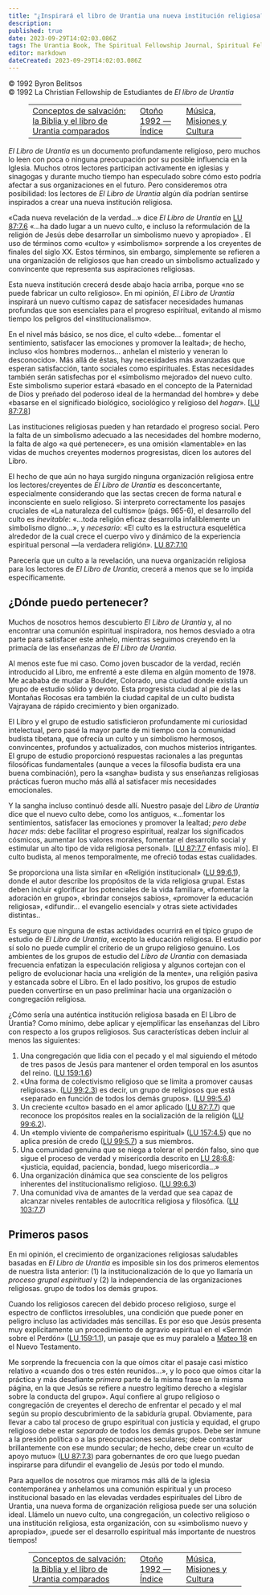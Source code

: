 ```yaml
---
title: "¿Inspirará el libro de Urantia una nueva institución religiosa?"
description: 
published: true
date: 2023-09-29T14:02:03.086Z
tags: The Urantia Book, The Spiritual Fellowship Journal, Spiritual Fellowship, article
editor: markdown
dateCreated: 2023-09-29T14:02:03.086Z
---
```


<p class="v-card v-sheet theme--light grey lighten-3 px-2">© 1992 Byron Belitsos<br>© 1992 La Christian Fellowship de Estudiantes de <i>El libro de Urantia</i></p>
<figure class="table chapter-navigator">
  <table>
    <tbody>
      <tr>
        <td>
        <a href="/es/article/Ken_Glasziou/Concepts_of_Salvation_The_Bible_and_UB_Compared">
          <span class="mdi mdi-arrow-left-drop-circle"></span><span class="pl-2">Conceptos de salvación: la Biblia y el libro de Urantia comparados</span>
        </a>
        </td>
        <td>
        <a href="/es/index/articles_spiritual_fellowship_journal#otoño-1992">
          <span class="mdi mdi-book-open-variant"></span><span class="pl-2">Otoño 1992 — Índice</span>
        </a>
        </td>
        <td>
        <a href="/es/article/Jack_Rogers/Music_Missions_and_Culture">
          <span class="pr-2">Música, Misiones y Cultura</span><span class="mdi mdi-arrow-right-drop-circle"></span>
        </a>
        </td>
      </tr>
    </tbody>
  </table>
</figure>



_El Libro de Urantia_ es un documento profundamente religioso, pero muchos lo leen con poca o ninguna preocupación por su posible influencia en la Iglesia. Muchos otros lectores participan activamente en iglesias y sinagogas y durante mucho tiempo han especulado sobre cómo esto podría afectar a sus organizaciones en el futuro. Pero consideremos otra posibilidad: los lectores de _El Libro de Urantia_ algún día podrían sentirse inspirados a crear una nueva institución religiosa.

«Cada nueva revelación de la verdad...» dice _El Libro de Urantia_ en <a id="a39_70"></a>[LU 87:7.6](/es/The_Urantia_Book/87#p7_6) «...ha dado lugar a un nuevo culto, e incluso la reformulación de la religión de Jesús debe desarrollar un simbolismo nuevo y apropiado» . El uso de términos como «culto» y «simbolismo» sorprende a los creyentes de finales del siglo XX. Estos términos, sin embargo, simplemente se refieren a una organización de religiosos que han creado un simbolismo actualizado y convincente que representa sus aspiraciones religiosas.

Esta nueva institución crecerá desde abajo hacia arriba, porque «no se puede fabricar un culto religioso». En mi opinión, _El Libro de Urantia_ inspirará un nuevo cultismo capaz de satisfacer necesidades humanas profundas que son esenciales para el progreso espiritual, evitando al mismo tiempo los peligros del «institucionalismo».

En el nivel más básico, se nos dice, el culto «debe... fomentar el sentimiento, satisfacer las emociones y promover la lealtad»; de hecho, incluso «los hombres modernos... anhelan el misterio y veneran lo desconocido». Más allá de éstas, hay necesidades más avanzadas que esperan satisfacción, tanto sociales como espirituales. Estas necesidades también serán satisfechas por el «simbolismo mejorado» del nuevo culto. Este simbolismo superior estará «basado en el concepto de la Paternidad de Dios y preñado del poderoso ideal de la hermandad del hombre» y debe «basarse en el significado biológico, sociológico y religioso del _hogar_». <a id="a43_638"></a>[[LU 87:7.8](/es/The_Urantia_Book/87#p7_8)]

Las instituciones religiosas pueden y han retardado el progreso social. Pero la falta de un simbolismo adecuado a las necesidades del hombre moderno, la falta de algo «a qué pertenecer», es una omisión «lamentable» en las vidas de muchos creyentes modernos progresistas, dicen los autores del Libro.

El hecho de que aún no haya surgido ninguna organización religiosa entre los lectores/creyentes de _El Libro de Urantia_ es desconcertante, especialmente considerando que las sectas crecen de forma natural e inconsciente en suelo religioso. Si interpreto correctamente los pasajes cruciales de «La naturaleza del cultismo» (págs. 965-6), el desarrollo del culto es _inevitable_: «...toda religión eficaz desarrolla infaliblemente un simbolismo digno...», y _necesario_: «El culto es la estructura esquelética alrededor de la cual crece el cuerpo vivo y dinámico de la experiencia espiritual personal —la verdadera religión». <a id="a47_625"></a>[LU 87:7.10](/es/The_Urantia_Book/87#p7_10)

Parecería que un culto a la revelación, una nueva organización religiosa para los lectores de _El Libro de Urantia_, crecerá a menos que se lo impida específicamente.

## ¿Dónde puedo pertenecer?

Muchos de nosotros hemos descubierto _El Libro de Urantia_ y, al no encontrar una comunión espiritual inspiradora, nos hemos desviado a otra parte para satisfacer este anhelo, mientras seguimos creyendo en la primacía de las enseñanzas de _El Libro de Urantia_.

Al menos este fue mi caso. Como joven buscador de la verdad, recién introducido al Libro, me enfrenté a este dilema en algún momento de 1978. Me acababa de mudar a Boulder, Colorado, una ciudad donde existía un grupo de estudio sólido y devoto. Esta progresista ciudad al pie de las Montañas Rocosas era también la ciudad capital de un culto budista Vajrayana de rápido crecimiento y bien organizado.

El Libro y el grupo de estudio satisficieron profundamente mi curiosidad intelectual, pero pasé la mayor parte de mi tiempo con la comunidad budista tibetana, que ofrecía un culto y un simbolismo hermosos, convincentes, profundos y actualizados, con muchos misterios intrigantes. El grupo de estudio proporcionó respuestas racionales a las preguntas filosóficas fundamentales (aunque a veces la filosofía budista era una buena combinación), pero la «sangha» budista y sus enseñanzas religiosas prácticas fueron mucho más allá al satisfacer mis necesidades emocionales.

Y la sangha incluso continuó desde allí. Nuestro pasaje del _Libro de Urantia_ dice que el nuevo culto debe, como los antiguos, «...fomentar los sentimientos, satisfacer las emociones y promover la lealtad; _pero debe hacer más_: debe facilitar el progreso espiritual, realzar los significados cósmicos, aumentar los valores morales, fomentar el desarrollo social y estimular un alto tipo de vida religiosa personal». <a id="a59_418"></a>[[LU 87:7.7](/es/The_Urantia_Book/87#p7_7) énfasis mío]. El culto budista, al menos temporalmente, me ofreció todas estas cualidades.

Se proporciona una lista similar en «Religión institucional» (<a id="a61_62"></a>[LU 99:6.1](/es/The_Urantia_Book/99#p6_1)), donde el autor describe los propósitos de la vida religiosa grupal. Estas deben incluir «glorificar los potenciales de la vida familiar», «fomentar la adoración en grupo», «brindar consejos sabios», «promover la educación religiosa», «difundir... el evangelio esencial» y otras siete actividades distintas..

Es seguro que ninguna de estas actividades ocurrirá en el típico grupo de estudio de _El Libro de Urantia_, excepto la educación religiosa. El estudio por sí solo no puede cumplir el criterio de un grupo religioso genuino. Los ambientes de los grupos de estudio del _Libro de Urantia_ con demasiada frecuencia enfatizan la especulación religiosa y algunos cortejan con el peligro de evolucionar hacia una «religión de la mente», una religión pasiva y estancada sobre el Libro. En el lado positivo, los grupos de estudio pueden convertirse en un paso preliminar hacia una organización o congregación religiosa.

¿Cómo sería una auténtica institución religiosa basada en El Libro de Urantia? Como mínimo, debe aplicar y ejemplificar las enseñanzas del Libro con respecto a los grupos religiosos. Sus características deben incluir al menos las siguientes:

1. Una congregación que lidia con el pecado y el mal siguiendo el método de tres pasos de Jesús para mantener el orden temporal en los asuntos del reino. (<a id="a67_155"></a>[LU 159:1.6](/es/The_Urantia_Book/159#p1_6))
2. «Una forma de colectivismo religioso que se limita a promover causas religiosas». (<a id="a68_86"></a>[LU 99:2.3](/es/The_Urantia_Book/99#p2_3)) es decir, un grupo de religiosos que está «separado en función de todos los demás grupos». (<a id="a68_221"></a>[LU 99:5.4](/es/The_Urantia_Book/99#p5_4))
3. Un creciente «culto» basado en el amor aplicado (<a id="a69_52"></a>[LU 87:7.7](/es/The_Urantia_Book/87#p7_7)) que reconoce los propósitos reales en la socialización de la religión (<a id="a69_166"></a>[LU 99:6.2](/es/The_Urantia_Book/99#p6_2)).
4. Un «templo viviente de compañerismo espiritual» (<a id="a70_52"></a>[LU 157:4.5](/es/The_Urantia_Book/157#p4_5)) que no aplica presión de credo (<a id="a70_129"></a>[LU 99:5.7](/es/The_Urantia_Book/99#p5_7)) a sus miembros.
5. Una comunidad genuina que se niega a tolerar el perdón falso, sino que sigue el proceso de verdad y misericordia descrito en <a id="a71_128"></a>[LU 28:6.8](/es/The_Urantia_Book/28#p6_8): «justicia, equidad, paciencia, bondad, luego misericordia…»
6. Una organización dinámica que sea consciente de los peligros inherentes del institucionalismo religioso. (<a id="a72_109"></a>[LU 99:6.3](/es/The_Urantia_Book/99#p6_3))
7. Una comunidad viva de amantes de la verdad que sea capaz de alcanzar niveles rentables de autocrítica religiosa y filosófica. (<a id="a73_130"></a>[LU 103:7.7](/es/The_Urantia_Book/103#p7_7))

## Primeros pasos

En mi opinión, el crecimiento de organizaciones religiosas saludables basadas en _El Libro de Urantia_ es imposible sin los dos primeros elementos de nuestra lista anterior: (1) la institucionalización de lo que yo llamaría un _proceso grupal espiritual_ y (2) la independencia de las organizaciones religiosas. grupo de todos los demás grupos.

Cuando los religiosos carecen del debido proceso religioso, surge el espectro de conflictos irresolubles, una condición que puede poner en peligro incluso las actividades más sencillas. Es por eso que Jesús presenta muy explícitamente un procedimiento de agravio espiritual en el «Sermón sobre el Perdón» (<a id="a79_306"></a>[LU 159:1.1](/es/The_Urantia_Book/159#p1_1)), un pasaje que es muy paralelo a [Mateo 18](/es/Bible/Matthew/18) en el Nuevo Testamento.

Me sorprende la frecuencia con la que oímos citar el pasaje casi místico relativo a «cuando dos o tres estén reunidos...», y lo poco que oímos citar la práctica y más desafiante _primera_ parte de la misma frase en la misma página, en la que Jesús se refiere a nuestro legítimo derecho a «legislar sobre la conducta del grupo». Aquí confiere al grupo religioso o congregación de creyentes el derecho de enfrentar el pecado y el mal según su propio descubrimiento de la sabiduría grupal. Obviamente, para llevar a cabo tal proceso de grupo espiritual con justicia y equidad, el grupo religioso debe estar _separado_ de todos los demás grupos. Debe ser inmune a la presión política o a las preocupaciones seculares; debe contrastar brillantemente con ese mundo secular; de hecho, debe crear un «culto de apoyo mutuo» (<a id="a81_816"></a>[LU 87:7.3](/es/The_Urantia_Book/87#p7_3)) para gobernantes de oro que luego puedan inspirarse para difundir el evangelio de Jesús por todo el mundo.

Para aquellos de nosotros que miramos más allá de la iglesia contemporánea y anhelamos una comunión espiritual y un proceso institucional basado en las elevadas verdades espirituales del Libro de Urantia, una nueva forma de organización religiosa puede ser una solución ideal. Llámelo un nuevo culto, una congregación, un colectivo religioso o una institución religiosa, esta organización, con su «simbolismo nuevo y apropiado», ¡puede ser el desarrollo espiritual más importante de nuestros tiempos!



<figure class="table chapter-navigator">
  <table>
    <tbody>
      <tr>
        <td>
        <a href="/es/article/Ken_Glasziou/Concepts_of_Salvation_The_Bible_and_UB_Compared">
          <span class="mdi mdi-arrow-left-drop-circle"></span><span class="pl-2">Conceptos de salvación: la Biblia y el libro de Urantia comparados</span>
        </a>
        </td>
        <td>
        <a href="/es/index/articles_spiritual_fellowship_journal#otoño-1992">
          <span class="mdi mdi-book-open-variant"></span><span class="pl-2">Otoño 1992 — Índice</span>
        </a>
        </td>
        <td>
        <a href="/es/article/Jack_Rogers/Music_Missions_and_Culture">
          <span class="pr-2">Música, Misiones y Cultura</span><span class="mdi mdi-arrow-right-drop-circle"></span>
        </a>
        </td>
      </tr>
    </tbody>
  </table>
</figure>
